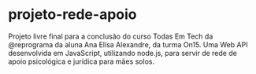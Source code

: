 # projeto-rede-apoio
Projeto livre final para a conclusão do curso Todas Em Tech da @reprograma da aluna Ana Elisa Alexandre, da turma On15. Uma Web API desenvolvida em JavaScript, utilizando node.js, para servir de rede de apoio psicológica e jurídica para mães solos.

